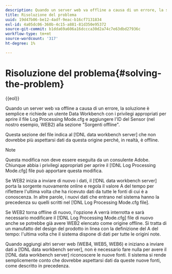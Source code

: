 ```yaml
---
description: Quando un server web va offline a causa di un errore, la soluzione è semplice e richiede un utente Data Workbench con i privilegi appropriati per aprire il file Log Processing Mode.cfg e aggiungere l'ID del Sensor (nel nostro esempio, WEB2) alla sezione "Sorgenti offline".
title: Risoluzione del problema
uuid: 19d47b06-be12-4adf-9eac-b16cf7131834
exl-id: 4a05dc06-360b-4c15-a881-81d350e95372
source-git-commit: b1dda69a606a16dccca30d2a74c7e63dbd27936c
workflow-type: tm+mt
source-wordcount: '317'
ht-degree: 1%

---
```


# Risoluzione del problema{#solving-the-problem}

{{eol}}

Quando un server web va offline a causa di un errore, la soluzione è semplice e richiede un utente Data Workbench con i privilegi appropriati per aprire il file Log Processing Mode.cfg e aggiungere l&#39;ID del Sensor (nel nostro esempio, WEB2) alla sezione &quot;Sorgenti offline&quot;.

Questa sezione del file indica al [!DNL data workbench server] che non dovrebbe più aspettarsi dati da questa origine perché, in realtà, è offline.

>[!NOTE]
>
>Questa modifica non deve essere eseguita da un consulente Adobe. Chiunque abbia i privilegi appropriati per aprire il [!DNL Log Processing Mode.cfg] file può apportare questa modifica.

Se WEB2 inizia a inviare di nuovo i dati, il [!DNL data workbench server] porta la sorgente nuovamente online e regola il valore A del tempo per riflettere l&#39;ultima volta che ha ricevuto dati da tutte le fonti di cui è a conoscenza. In altre parole, i nuovi dati che entrano nel sistema hanno la precedenza su quelli scritti nel [!DNL Log Processing Mode.cfg file].

Se WEB2 torna offline di nuovo, l&#39;opzione A verrà interrotta e sarà necessario modificare il [!DNL Log Processing Mode.cfg] file di nuovo anche se potrebbe già avere WEB2 elencato come origine offline. Si tratta di un manufatto del design del prodotto in linea con la definizione del A del tempo: l&#39;ultima volta che il sistema dispone di dati per tutte le origini note.

Quando aggiungi altri server web (WEB4, WEB5, WEB6) e iniziano a inviare dati a [!DNL data workbench server], non è necessario fare nulla per avere il [!DNL data workbench server] riconoscere le nuove fonti. Il sistema si rende semplicemente conto che dovrebbe aspettarsi dati da queste nuove fonti, come descritto in precedenza.
